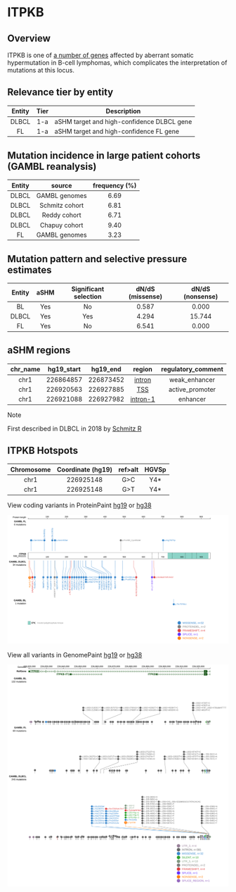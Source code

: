# ITPKB
## Overview
ITPKB is one of [a number of genes](https://github.com/morinlab/LLMPP/wiki/ashm) affected by aberrant somatic hypermutation in B-cell lymphomas, which complicates the interpretation of mutations at this locus.

## Relevance tier by entity

|Entity|Tier|Description               |
|:------:|:----:|--------------------------|
|DLBCL |1-a | aSHM target and high-confidence DLBCL gene|
|FL    |1-a | aSHM target and high-confidence FL gene   |

## Mutation incidence in large patient cohorts (GAMBL reanalysis)

|Entity|source        |frequency (%)|
|:------:|:--------------:|:-------------:|
|DLBCL |GAMBL genomes |6.69         |
|DLBCL |Schmitz cohort|6.81         |
|DLBCL |Reddy cohort  |6.71         |
|DLBCL |Chapuy cohort |9.40         |
|FL    |GAMBL genomes |3.23         |

## Mutation pattern and selective pressure estimates

|Entity|aSHM|Significant selection|dN/dS (missense)|dN/dS (nonsense)|
|:------:|:----:|:---------------------:|:----------------:|:----------------:|
|BL    |Yes |No                   |0.587           | 0.000          |
|DLBCL |Yes |Yes                  |4.294           |15.744          |
|FL    |Yes |No                   |6.541           | 0.000          |

## aSHM regions

|chr_name|hg19_start|hg19_end |region                                                                                          |regulatory_comment|
|:--------:|:----------:|:---------:|:------------------------------------------------------------------------------------------------:|:------------------:|
|chr1    |226864857 |226873452|[intron](https://genome.ucsc.edu/s/rdmorin/GAMBL%20hg19?position=chr1%3A226864857%2D226873452)  |weak_enhancer     |
|chr1    |226920563 |226927885|[TSS](https://genome.ucsc.edu/s/rdmorin/GAMBL%20hg19?position=chr1%3A226920563%2D226927885)     |active_promoter   |
|chr1    |226921088 |226927982|[intron-1](https://genome.ucsc.edu/s/rdmorin/GAMBL%20hg19?position=chr1%3A226921088%2D226927982)|enhancer          |

> [!NOTE]
> First described in DLBCL in 2018 by [Schmitz R](https://pubmed.ncbi.nlm.nih.gov/29641966)


 ## ITPKB Hotspots

| Chromosome |Coordinate (hg19) | ref>alt | HGVSp | 
 | :---:| :---: | :--: | :---: |
| chr1 | 226925148 | G>C | Y4* |
| chr1 | 226925148 | G>T | Y4* |

View coding variants in ProteinPaint [hg19](https://morinlab.github.io/LLMPP/GAMBL/ITPKB_protein.html)  or [hg38](https://morinlab.github.io/LLMPP/GAMBL/ITPKB_protein_hg38.html)

![image](images/proteinpaint/ITPKB_NM_002221.svg)

View all variants in GenomePaint [hg19](https://morinlab.github.io/LLMPP/GAMBL/ITPKB.html)  or [hg38](https://morinlab.github.io/LLMPP/GAMBL/ITPKB_hg38.html)

![image](images/proteinpaint/ITPKB.svg)
